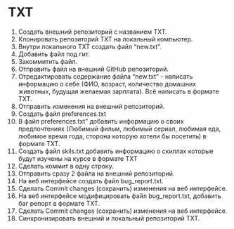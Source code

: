 # TXT
 1. Создать внешний репозиторий c названием TXT.  
 2. Клонировать репозиторий TXT на локальный компьютер.  
 3. Внутри локального TXT создать файл “new.txt”.  
 4. Добавить файл под гит.  
 5. Закоммитить файл.  
 6. Отправить файл на внешний GitHub репозиторий.  
 7. Отредактировать содержание файла “new.txt” - написать информацию о себе (ФИО, возраст, количество домашних животных, будущая желаемая зарплата). Всё написать в формате TXT.  
 8. Отправить изменения на внешний репозиторий.  
 9. Создать файл preferences.txt  
 10. В файл preferences.txt” добавить информацию о своих предпочтениях (Любимый фильм, любимый сериал, любимая еда, любимое время года, сторона которую хотели бы посетить) в формате TXT.  
 11. Создать файл skils.txt добавить информацию о скиллах которые будут изучены на курсе в формате TXT
 12. Сделать коммит в одну строку.  
 13. Отправить сразу 2 файла на внешний репозиторий.  
 14. На веб интерфейсе создать файл bug_report.txt.  
 15. Сделать Commit changes (сохранить) изменения на веб интерфейсе.  
 16. На веб интерфейсе модифицировать файл bug_report.txt, добавить баг репорт в формате TXT.  
 17. Сделать Commit changes (сохранить) изменения на веб интерфейсе.  
 18. Синхронизировать внешний и локальный репозиторий TXT.  
